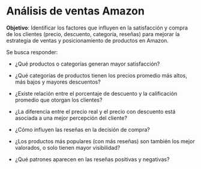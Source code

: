 # Análisis de ventas Amazon

**Objetivo**: Identificar los factores que influyen en la satisfacción y compra de los clientes (precio, descuento, categoría, reseñas) para mejorar la estrategia de ventas y posicionamiento de productos en Amazon.

Se busca responder:

- ¿Qué productos o categorías generan mayor satisfacción?

- ¿Qué categorías de productos tienen los precios promedio más altos, más bajos y mayores descuentos?

- ¿Existe relación entre el porcentaje de descuento y la calificación promedio que otorgan los clientes?

- ¿La diferencia entre el precio real y el precio con descuento está asociada a una mejor percepción del cliente?

- ¿Cómo influyen las reseñas en la decisión de compra?

- ¿Los productos más populares (con más reseñas) son también los mejor valorados, o solo tienen mayor visibilidad?

- ¿Qué patrones aparecen en las reseñas positivas y negativas?
